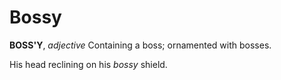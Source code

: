 # Bossy

**BOSS'Y**, _adjective_ Containing a boss; ornamented with bosses.

His head reclining on his _bossy_ shield.